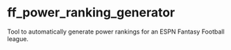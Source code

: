 # ff_power_ranking_generator
Tool to automatically generate power rankings for an ESPN Fantasy Football league.
